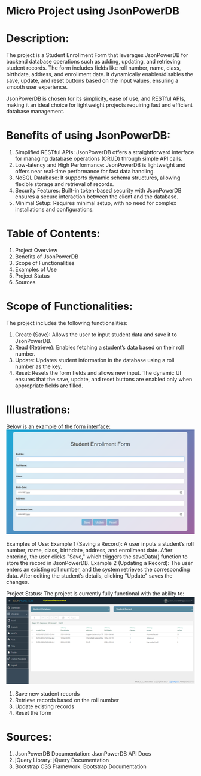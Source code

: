 # Micro Project using JsonPowerDB

# Description:
The project is a Student Enrollment Form that leverages JsonPowerDB for backend database operations such as adding, updating, and retrieving student records. The form includes fields like roll number, name, class, birthdate, address, and enrollment date. It dynamically enables/disables the save, update, and reset buttons based on the input values, ensuring a smooth user experience.

JsonPowerDB is chosen for its simplicity, ease of use, and RESTful APIs, making it an ideal choice for lightweight projects requiring fast and efficient database management.

# Benefits of using JsonPowerDB:
1. Simplified RESTful APIs: JsonPowerDB offers a straightforward interface for managing database operations (CRUD) through simple API calls.
2. Low-latency and High Performance: JsonPowerDB is lightweight and offers near real-time performance for fast data handling.
3. NoSQL Database: It supports dynamic schema structures, allowing flexible storage and retrieval of records.
4. Security Features: Built-in token-based security with JsonPowerDB ensures a secure interaction between the client and the database.
5. Minimal Setup: Requires minimal setup, with no need for complex installations and configurations.

# Table of Contents:
1. Project Overview
2. Benefits of JsonPowerDB
3. Scope of Functionalities
4. Examples of Use
5. Project Status
6. Sources

# Scope of Functionalities:
The project includes the following functionalities:

1. Create (Save): Allows the user to input student data and save it to JsonPowerDB.
2. Read (Retrieve): Enables fetching a student’s data based on their roll number.
3. Update: Updates student information in the database using a roll number as the key.
4. Reset: Resets the form fields and allows new input.
The dynamic UI ensures that the save, update, and reset buttons are enabled only when appropriate fields are filled.

# Illustrations:
Below is an example of the form interface:
![Home-page](https://github.com/Prateek2384/Micro_project/blob/main/Screenshot%202024-09-30%20032328.png)



Examples of Use:
Example 1 (Saving a Record): A user inputs a student’s roll number, name, class, birthdate, address, and enrollment date. After entering, the user clicks "Save," which triggers the saveData() function to store the record in JsonPowerDB.
Example 2 (Updating a Record): The user enters an existing roll number, and the system retrieves the corresponding data. After editing the student’s details, clicking "Update" saves the changes.

Project Status:
The project is currently fully functional with the ability to:
![Database](https://github.com/Prateek2384/Micro_project/blob/main/Screenshot%202024-09-30%20033834.png)
1. Save new student records
2. Retrieve records based on the roll number
3. Update existing records
4. Reset the form

   
# Sources:
1. JsonPowerDB Documentation: JsonPowerDB API Docs
2. jQuery Library: jQuery Documentation
3. Bootstrap CSS Framework: Bootstrap Documentation


